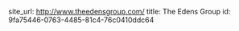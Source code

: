 site_url: http://www.theedensgroup.com/
title: The Edens Group
id: 9fa75446-0763-4485-81c4-76c0410ddc64
